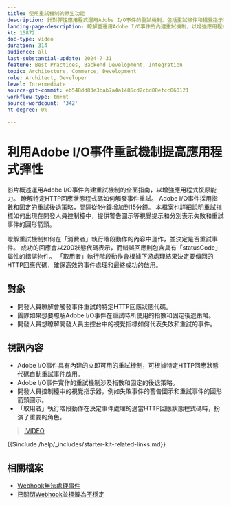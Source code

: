 ```yaml
---
title: 使用重試機制的原生功能
description: 針對彈性應用程式運用Adobe I/O事件的重試機制，包括重試條件和視覺指示器。
landing-page-description: 瞭解並運用Adobe I/O事件的內建重試機制，以增強應用程式復原力並有效管理事件啟用。
kt: 15872
doc-type: video
duration: 314
audience: all
last-substantial-update: 2024-7-31
feature: Best Practices, Backend Development, Integration
topic: Architecture, Commerce, Development
role: Architect, Developer
level: Intermediate
source-git-commit: eb548dd83e3bab7a4a1486cd2cbd88efcc060121
workflow-type: tm+mt
source-wordcount: '342'
ht-degree: 0%

---
```


# 利用Adobe I/O事件重試機制提高應用程式彈性

影片概述運用Adobe I/O事件內建重試機制的全面指南，以增強應用程式復原能力。 瞭解特定HTTP回應狀態程式碼如何觸發事件重試。 Adobe I/O事件採用指數和固定的重試後退策略，間隔從1分鐘增加到15分鐘。 本檔案也詳細說明重試指標如何出現在開發人員控制檯中，提供警告圖示等視覺提示和分別表示失敗和重試事件的圓形箭頭。

瞭解重試機制如何在「消費者」執行階段動作的內容中運作，並決定是否重試事件。 成功的回應會以200狀態代碼表示，而錯誤回應則包含具有「statusCode」屬性的錯誤物件。 「取用者」執行階段動作會根據下游處理結果決定要傳回的HTTP回應代碼，確保高效的事件處理和最終成功的啟用。

## 對象

* 開發人員瞭解會觸發事件重試的特定HTTP回應狀態代碼。
* 團隊如果想要瞭解Adobe I/O事件在重試時所使用的指數和固定後退策略。
* 開發人員想瞭解開發人員主控台中的視覺指標如何代表失敗和重試的事件。

## 視訊內容

* Adobe I/O事件具有內建的立即可用的重試機制，可根據特定HTTP回應狀態代碼自動重試事件啟用。
* Adobe I/O事件實作的重試機制涉及指數和固定的後退策略。
* 開發人員控制檯中的視覺指示器，例如失敗事件的警告圖示和重試事件的圓形箭頭圖示。
* 「取用者」執行階段動作在決定事件處理的適當HTTP回應狀態程式碼時，扮演了重要的角色。

>[!VIDEO](https://video.tv.adobe.com/v/3431695?learn=on)

{{$include /help/_includes/starter-kit-related-links.md}}

## 相關檔案

* [Webhook無法處理事件](https://developer.adobe.com/events/docs/support/faq/#what-happens-if-my-webhook-is-unable-to-handle-a-specific-event-but-handles-all-other-events-gracefully)
* [已關閉Webhook並標籤為不穩定](https://developer.adobe.com/events/docs/support/faq/#what-happens-if-my-webhook-is-down-why-is-my-event-registration-marked-as-unstable)
